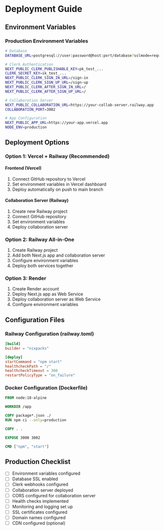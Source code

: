 # Deployment Guide

## Environment Variables

### Production Environment Variables

```bash
# Database
DATABASE_URL=postgresql://user:password@host:port/database?sslmode=require

# Clerk Authentication
NEXT_PUBLIC_CLERK_PUBLISHABLE_KEY=pk_test_...
CLERK_SECRET_KEY=sk_test_...
NEXT_PUBLIC_CLERK_SIGN_IN_URL=/sign-in
NEXT_PUBLIC_CLERK_SIGN_UP_URL=/sign-up
NEXT_PUBLIC_CLERK_AFTER_SIGN_IN_URL=/
NEXT_PUBLIC_CLERK_AFTER_SIGN_UP_URL=/

# Collaboration Server
NEXT_PUBLIC_COLLABORATION_URL=https://your-collab-server.railway.app
COLLABORATION_PORT=3002

# App Configuration
NEXT_PUBLIC_APP_URL=https://your-app.vercel.app
NODE_ENV=production
```

## Deployment Options

### Option 1: Vercel + Railway (Recommended)

#### Frontend (Vercel)

1. Connect GitHub repository to Vercel
2. Set environment variables in Vercel dashboard
3. Deploy automatically on push to main branch

#### Collaboration Server (Railway)

1. Create new Railway project
2. Connect GitHub repository
3. Set environment variables
4. Deploy collaboration server

### Option 2: Railway All-in-One

1. Create Railway project
2. Add both Next.js app and collaboration server
3. Configure environment variables
4. Deploy both services together

### Option 3: Render

1. Create Render account
2. Deploy Next.js app as Web Service
3. Deploy collaboration server as Web Service
4. Configure environment variables

## Configuration Files

### Railway Configuration (railway.toml)

```toml
[build]
builder = "nixpacks"

[deploy]
startCommand = "npm start"
healthcheckPath = "/"
healthcheckTimeout = 300
restartPolicyType = "on_failure"
```

### Docker Configuration (Dockerfile)

```dockerfile
FROM node:18-alpine

WORKDIR /app

COPY package*.json ./
RUN npm ci --only=production

COPY . .

EXPOSE 3000 3002

CMD ["npm", "start"]
```

## Production Checklist

- [ ] Environment variables configured
- [ ] Database SSL enabled
- [ ] Clerk webhooks configured
- [ ] Collaboration server deployed
- [ ] CORS configured for collaboration server
- [ ] Health checks implemented
- [ ] Monitoring and logging set up
- [ ] SSL certificates configured
- [ ] Domain names configured
- [ ] CDN configured (optional)
